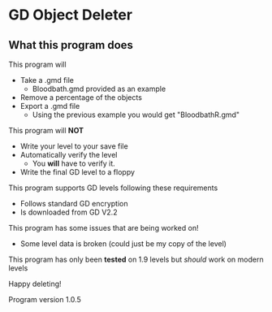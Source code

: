 # GD Object Deleter
## What this program does
This program will
- Take a .gmd file
  - Bloodbath.gmd provided as an example
- Remove a percentage of the objects
- Export a .gmd file
  - Using the previous example you would get "BloodbathR.gmd"

This program will **NOT**
- Write your level to your save file
- Automatically verify the level
  - You **will** have to verify it.
- Write the final GD level to a floppy 

This program supports GD levels following these requirements
- Follows standard GD encryption
- Is downloaded from GD V2.2

This program has some issues that are being worked on!
- Some level data is broken (could just be my copy of the level)

This program has only been **tested** on 1.9 levels but *should* work on modern levels

Happy deleting!

Program version 1.0.5